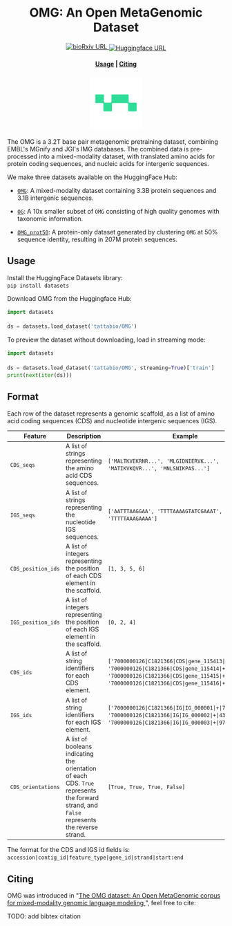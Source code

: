 
<h1 align="center">OMG:  An Open MetaGenomic Dataset</h1>

<p align="center">
    <a href="https://www.biorxiv.org/content/XXX">
        <img alt="bioRxiv URL" src="https://img.shields.io/badge/bioRxiv-XXX.svg">
    </a>
    <a href="https://huggingface.co/datasets/tattabio/OMG">
        <img alt="Huggingface URL" src="https://huggingface.co/datasets/huggingface/badges/resolve/main/dataset-on-hf-md.svg" style="vertical-align:-3px;">
    </a>
</p>

<h4 align="center">
    <p>
        <a href="#usage">Usage</a> |
        <a href="#citing">Citing</a>
    <p>
</h4>

<h3 align="center">
    <a href="https://huggingface.co/spaces/dgeb"><img style="float: middle;" width="120" height="120" src="./docs/images/tatta_logo.png" /></a>
</h3>

The OMG is a 3.2T base pair metagenomic pretraining dataset, combining EMBL's MGnify and JGI's IMG databases. The combined data is pre-processed into a mixed-modality dataset, with translated amino acids for protein coding sequences, and nucleic acids for intergenic sequences.

We make three datasets available on the HuggingFace Hub:

- [`OMG`](https://huggingface.co/datasets/tattabio/OMG): A mixed-modality dataset containing 3.3B protein sequences and 3.1B intergenic sequences.

- [`OG`](https://huggingface.co/datasets/tattabio/OG): A 10x smaller subset of `OMG` consisting of high quality genomes with taxonomic information.

- [`OMG_prot50`](https://huggingface.co/datasets/tattabio/OMG_prot50): A protein-only dataset generated by clustering `OMG` at 50% sequence identity, resulting in 207M protein sequences.



## Usage
Install the HuggingFace Datasets library:  
`pip install datasets`

Download OMG from the Huggingface Hub: 
```python
import datasets

ds = datasets.load_dataset('tattabio/OMG')
```

To preview the dataset without downloading, load in streaming mode:
```python
import datasets

ds = datasets.load_dataset('tattabio/OMG', streaming=True)['train']
print(next(iter(ds)))
```

## Format

Each row of the dataset represents a genomic scaffold, as a list of amino acid coding sequences (CDS) and nucleotide intergenic sequences (IGS). 

| Feature | Description | Example |
|---|---|---|
| `CDS_seqs` | A list of strings representing the amino acid CDS sequences. | `['MALTKVEKRNR...', 'MLGIDNIERVK...', 'MATIKVKQVR...', 'MNLSNIKPAS...']` |
| `IGS_seqs` | A list of strings representing the nucleotide IGS sequences. | `['AATTTAAGGAA', 'TTTTAAAAGTATCGAAAT', 'TTTTTAAAGAAAA']` |
| `CDS_position_ids` | A list of integers representing the position of each CDS element in the scaffold. | `[1, 3, 5, 6]` |
| `IGS_position_ids` | A list of integers representing the position of each IGS element in the scaffold. | `[0, 2, 4]` |
| `CDS_ids` | A list of string identifiers for each CDS element. | `['7000000126\|C1821366\|CDS\|gene_115413\|+\|84:437', '7000000126\|C1821366\|CDS\|gene_115414\|+\|456:977', '7000000126\|C1821366\|CDS\|gene_115415\|+\|991:1167', '7000000126\|C1821366\|CDS\|gene_115416\|+\|1168:1689']` |
| `IGS_ids` | A list of string identifiers for each IGS element. | `['7000000126\|C1821366\|IG\|IG_000001\|+\|73:83', '7000000126\|C1821366\|IG\|IG_000002\|+\|438:455', '7000000126\|C1821366\|IG\|IG_000003\|+\|978:990']` |
| `CDS_orientations` | A list of booleans indicating the orientation of each CDS. `True` represents the forward strand, and `False` represents the reverse strand. | `[True, True, True, False]` |


 The format for the CDS and IGS id fields is: `accession|contig_id|feature_type|gene_id|strand|start:end`



## Citing

OMG was introduced in "[The OMG dataset: An Open MetaGenomic corpus for mixed-modality genomic language modeling
]()", feel free to cite:

TODO: add bibtex citation
